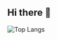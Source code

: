 ## Hi there 👋
![Top Langs]([https://github-readme-stats.vercel.app/api/top-langs/?username=oxidemanganese&hide_progress=true&layout=donut&hide_progress=true])
<!--
**OxideManganese/oxidemanganese** is a ✨ _special_ ✨ repository because its `README.md` (this file) appears on your GitHub profile.

Here are some ideas to get you started:

- 🔭 I’m currently working on ...
- 🌱 I’m currently learning ...
- 👯 I’m looking to collaborate on ...
- 🤔 I’m looking for help with ...
- 💬 Ask me about ...
- 📫 How to reach me: ...
- 😄 Pronouns: ...
- ⚡ Fun fact: ...
-->

